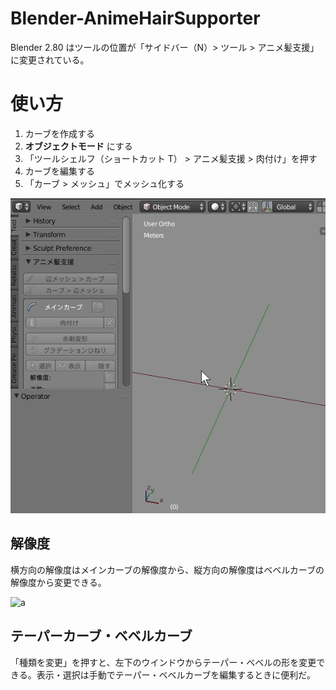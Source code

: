 # Blender-AnimeHairSupporter
Blender 2.80 はツールの位置が「サイドバー（N）> ツール > アニメ髪支援」に変更されている。  

# 使い方
1. カーブを作成する
2. __オブジェクトモード__ にする
3. 「ツールシェルフ（ショートカット T） > アニメ髪支援 > 肉付け」を押す
4. カーブを編集する
5. 「カーブ > メッシュ」でメッシュ化する

![a](ahs-how-to-use.gif)

## 解像度
横方向の解像度はメインカーブの解像度から、縦方向の解像度はベベルカーブの解像度から変更できる。  

![a](SS.jpg)

## テーパーカーブ・ベベルカーブ
「種類を変更」を押すと、左下のウインドウからテーパー・ベベルの形を変更できる。表示・選択は手動でテーパー・ベベルカーブを編集するときに便利だ。
